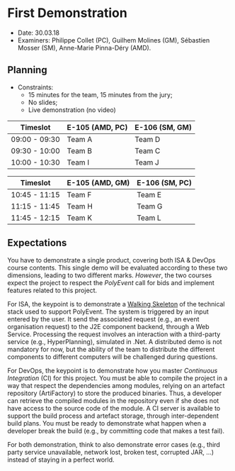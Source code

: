# First Demonstration

  * Date: 30.03.18
  * Examiners: Philippe Collet (PC), Guilhem Molines (GM), Sébastien Mosser (SM), Anne-Marie Pinna-Déry (AMD).

## Planning

  * Constraints: 
    * 15 minutes for the team, 15 minutes from the jury;
    * No slides;
    * Live demonstration (no video)

| Timeslot      | E-105 (AMD, PC) | E-106 (SM, GM) |
|---------------|---------|---------|
| 09:00 - 09:30 | Team A  | Team D  | 
| 09:30 - 10:00 | Team B  | Team C  | 
| 10:00 - 10:30 | Team I  | Team J  | 

| Timeslot      | E-105 (AMD, GM) | E-106 (SM, PC) |
|---------------|---------|---------|
| 10:45 - 11:15 | Team F  | Team E  | 
| 11:15 - 11:45 | Team H  | Team G  | 
| 11:45 - 12:15 | Team K  | Team L  | 


## Expectations

You have to demonstrate a single product, covering both ISA & DevOps course contents. This single demo will be evaluated according to these two dimensions, leading to two different marks. *However*, the two courses expect the project to respect the _PolyEvent_ call for bids and implement features related to this project.

For ISA, the keypoint is to demonstrate a [Walking Skeleton](http://alistair.cockburn.us/Walking+skeleton) of the technical stack used to support PolyEvent. The system is triggered by an input entered by the user. It send the associated request (e.g., an event organisation request) to the J2E component backend, through a Web Service. Processing the request involves an interaction with a third-party service (e.g., HyperPlanning), simulated in .Net. A distributed demo is not mandatory for now, but the ability of the team to distribute the different components to different computers will be challenged during questions.

For DevOps, the keypoint is to demonstrate how you master _Continuous Integration_ (CI) for this project. You must be able to compile the project in a way that respect the dependencies among modules, relying on an artefact repository (ArtiFactory) to store the produced binaries. Thus, a developer can retrieve the compiled modules in the repository even if she does not have access to the source code of the module. A CI server is available to support the build process and artefact storage, through inter-dependent build plans. You must be ready to demonstrate what happen when a developer break the build (e.g., by committing code that makes a test fail).

For both demonstration, think to also demonstrate error cases (e.g., third party service unavailable, network lost, broken test, corrupted JAR, ...) instead of staying in a perfect world.
